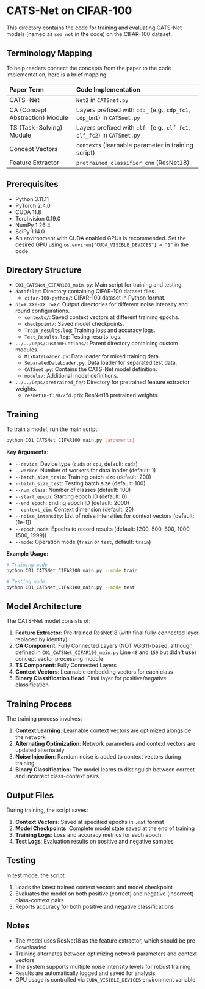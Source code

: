 # CATS-Net on CIFAR-100
This directory contains the code for training and evaluating CATS-Net models (named as `sea_net` in the code) on the CIFAR-100 dataset.

## Terminology Mapping

To help readers connect the concepts from the paper to the code implementation, here is a brief mapping:

| Paper Term          | Code Implementation                                      |
| :------------------ | :------------------------------------------------------- |
| CATS-Net            | `Net2` in `CATSnet.py`                               |
| CA (Concept Abstraction) Module | Layers prefixed with `cdp_` (e.g., `cdp_fc1`, `cdp_bn1`) in `CATSnet.py` |
| TS (Task-Solving) Module | Layers prefixed with `clf_` (e.g., `clf_fc1`, `clf_fc2`) in `CATSnet.py` |
| Concept Vectors     | `contexts` (learnable parameter in training script)     |
| Feature Extractor   | `pretrained_classifier_cnn` (ResNet18)                 |

## Prerequisites

- Python 3.11.11
- PyTorch 2.4.0
- CUDA 11.8
- Torchvision 0.19.0
- NumPy 1.26.4
- SciPy 1.14.0
- An environment with CUDA enabled GPUs is recommended. Set the desired GPU using `os.environ["CUDA_VISIBLE_DEVICES"] = "1"` in the code.

## Directory Structure

- `C01_CATSNet_CIFAR100_main.py`: Main script for training and testing.
- `datafile/`: Directory containing CIFAR-100 dataset files.
  - `cifar-100-python/`: CIFAR-100 dataset in Python format.
- `ni=X.XXe-XX_r=X/`: Output directories for different noise intensity and round configurations.
  - `contexts/`: Saved context vectors at different training epochs.
  - `checkpoint/`: Saved model checkpoints.
  - `Train_results.log`: Training loss and accuracy logs.
  - `Test_Results.log`: Testing results logs.
- `../../Deps/CustomFuctions/`: Parent directory containing custom modules.
  - `MixDataLoader.py`: Data loader for mixed training data.
  - `SeparatedDataLoader.py`: Data loader for separated test data.
  - `CATSnet.py`: Contains the CATS-Net model definition.
  - `models/`: Additional model definitions.
- `../../Deps/pretrained_fe/`: Directory for pretrained feature extractor weights.
  - `resnet18-f37072fd.pth`: ResNet18 pretrained weights.

## Training

To train a model, run the main script:

```bash
python C01_CATSNet_CIFAR100_main.py [arguments]
```

**Key Arguments:**

- `--device`: Device type (`cuda` or `cpu`, default: `cuda`)
- `--worker`: Number of workers for data loader (default: 1)
- `--batch_size_train`: Training batch size (default: 200)
- `--batch_size_test`: Testing batch size (default: 100)
- `--num_class`: Number of classes (default: 100)
- `--start_epoch`: Starting epoch ID (default: 0)
- `--end_epoch`: Ending epoch ID (default: 2000)
- `--context_dim`: Context dimension (default: 20)
- `--noise_intensity`: List of noise intensities for context vectors (default: [1e-1])
- `--epoch_node`: Epochs to record results (default: [200, 500, 800, 1000, 1500, 1999])
- `--mode`: Operation mode (`train` or `test`, default: `train`)

**Example Usage:**

```bash
# Training mode
python C01_CATSNet_CIFAR100_main.py --mode train

# Testing mode
python C01_CATSNet_CIFAR100_main.py --mode test
```

## Model Architecture

The CATS-Net model consists of:

1. **Feature Extractor**: Pre-trained ResNet18 (with final fully-connected layer replaced by identity)
2. **CA Component**: Fully Connected Layers (NOT VGG11-based, although defined in `C01_CATSNet_CIFAR100_main.py` Line `48` and `159` but didn't use) concept vector processing module
3. **TS Component**: Fully Connected Layers
4. **Context Vectors**: Learnable embedding vectors for each class
5. **Binary Classification Head**: Final layer for positive/negative classification

## Training Process

The training process involves:

1. **Context Learning**: Learnable context vectors are optimized alongside the network
2. **Alternating Optimization**: Network parameters and context vectors are updated alternately
3. **Noise Injection**: Random noise is added to context vectors during training
4. **Binary Classification**: The model learns to distinguish between correct and incorrect class-context pairs

## Output Files

During training, the script saves:

1. **Context Vectors**: Saved at specified epochs in `.mat` format
2. **Model Checkpoints**: Complete model state saved at the end of training
3. **Training Logs**: Loss and accuracy metrics for each epoch
4. **Test Logs**: Evaluation results on positive and negative samples

## Testing

In test mode, the script:

1. Loads the latest trained context vectors and model checkpoint
2. Evaluates the model on both positive (correct) and negative (incorrect) class-context pairs
3. Reports accuracy for both positive and negative classifications

## Notes

- The model uses ResNet18 as the feature extractor, which should be pre-downloaded
- Training alternates between optimizing network parameters and context vectors
- The system supports multiple noise intensity levels for robust training
- Results are automatically logged and saved for analysis
- GPU usage is controlled via `CUDA_VISIBLE_DEVICES` environment variable 